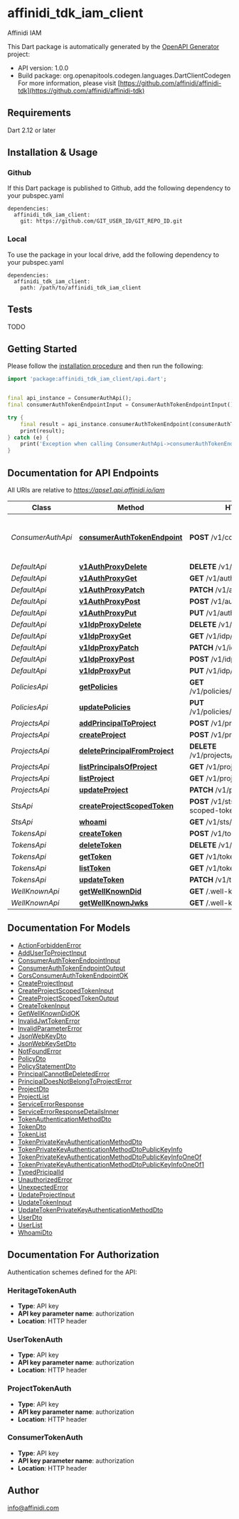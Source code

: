 # affinidi_tdk_iam_client

Affinidi IAM

This Dart package is automatically generated by the [OpenAPI Generator](https://openapi-generator.tech) project:

- API version: 1.0.0
- Build package: org.openapitools.codegen.languages.DartClientCodegen
  For more information, please visit [https://github.com/affinidi/affinidi-tdk](https://github.com/affinidi/affinidi-tdk)

## Requirements

Dart 2.12 or later

## Installation & Usage

### Github

If this Dart package is published to Github, add the following dependency to your pubspec.yaml

```
dependencies:
  affinidi_tdk_iam_client:
    git: https://github.com/GIT_USER_ID/GIT_REPO_ID.git
```

### Local

To use the package in your local drive, add the following dependency to your pubspec.yaml

```
dependencies:
  affinidi_tdk_iam_client:
    path: /path/to/affinidi_tdk_iam_client
```

## Tests

TODO

## Getting Started

Please follow the [installation procedure](#installation--usage) and then run the following:

```dart
import 'package:affinidi_tdk_iam_client/api.dart';


final api_instance = ConsumerAuthApi();
final consumerAuthTokenEndpointInput = ConsumerAuthTokenEndpointInput(); // ConsumerAuthTokenEndpointInput | ConsumerAuthTokenEndpoint

try {
    final result = api_instance.consumerAuthTokenEndpoint(consumerAuthTokenEndpointInput);
    print(result);
} catch (e) {
    print('Exception when calling ConsumerAuthApi->consumerAuthTokenEndpoint: $e\n');
}

```

## Documentation for API Endpoints

All URIs are relative to *https://apse1.api.affinidi.io/iam*

| Class             | Method                                                                             | HTTP request                                     | Description                           |
| ----------------- | ---------------------------------------------------------------------------------- | ------------------------------------------------ | ------------------------------------- |
| _ConsumerAuthApi_ | [**consumerAuthTokenEndpoint**](doc//ConsumerAuthApi.md#consumerauthtokenendpoint) | **POST** /v1/consumer/oauth2/token               | The Consumer OAuth 2.0 Token Endpoint |
| _DefaultApi_      | [**v1AuthProxyDelete**](doc//DefaultApi.md#v1authproxydelete)                      | **DELETE** /v1/auth/{proxy+}                     |
| _DefaultApi_      | [**v1AuthProxyGet**](doc//DefaultApi.md#v1authproxyget)                            | **GET** /v1/auth/{proxy+}                        |
| _DefaultApi_      | [**v1AuthProxyPatch**](doc//DefaultApi.md#v1authproxypatch)                        | **PATCH** /v1/auth/{proxy+}                      |
| _DefaultApi_      | [**v1AuthProxyPost**](doc//DefaultApi.md#v1authproxypost)                          | **POST** /v1/auth/{proxy+}                       |
| _DefaultApi_      | [**v1AuthProxyPut**](doc//DefaultApi.md#v1authproxyput)                            | **PUT** /v1/auth/{proxy+}                        |
| _DefaultApi_      | [**v1IdpProxyDelete**](doc//DefaultApi.md#v1idpproxydelete)                        | **DELETE** /v1/idp/{proxy+}                      |
| _DefaultApi_      | [**v1IdpProxyGet**](doc//DefaultApi.md#v1idpproxyget)                              | **GET** /v1/idp/{proxy+}                         |
| _DefaultApi_      | [**v1IdpProxyPatch**](doc//DefaultApi.md#v1idpproxypatch)                          | **PATCH** /v1/idp/{proxy+}                       |
| _DefaultApi_      | [**v1IdpProxyPost**](doc//DefaultApi.md#v1idpproxypost)                            | **POST** /v1/idp/{proxy+}                        |
| _DefaultApi_      | [**v1IdpProxyPut**](doc//DefaultApi.md#v1idpproxyput)                              | **PUT** /v1/idp/{proxy+}                         |
| _PoliciesApi_     | [**getPolicies**](doc//PoliciesApi.md#getpolicies)                                 | **GET** /v1/policies/principals/{principalId}    |
| _PoliciesApi_     | [**updatePolicies**](doc//PoliciesApi.md#updatepolicies)                           | **PUT** /v1/policies/principals/{principalId}    |
| _ProjectsApi_     | [**addPrincipalToProject**](doc//ProjectsApi.md#addprincipaltoproject)             | **POST** /v1/projects/principals                 |
| _ProjectsApi_     | [**createProject**](doc//ProjectsApi.md#createproject)                             | **POST** /v1/projects                            |
| _ProjectsApi_     | [**deletePrincipalFromProject**](doc//ProjectsApi.md#deleteprincipalfromproject)   | **DELETE** /v1/projects/principals/{principalId} |
| _ProjectsApi_     | [**listPrincipalsOfProject**](doc//ProjectsApi.md#listprincipalsofproject)         | **GET** /v1/projects/principals                  |
| _ProjectsApi_     | [**listProject**](doc//ProjectsApi.md#listproject)                                 | **GET** /v1/projects                             |
| _ProjectsApi_     | [**updateProject**](doc//ProjectsApi.md#updateproject)                             | **PATCH** /v1/projects/{projectId}               |
| _StsApi_          | [**createProjectScopedToken**](doc//StsApi.md#createprojectscopedtoken)            | **POST** /v1/sts/create-project-scoped-token     |
| _StsApi_          | [**whoami**](doc//StsApi.md#whoami)                                                | **GET** /v1/sts/whoami                           |
| _TokensApi_       | [**createToken**](doc//TokensApi.md#createtoken)                                   | **POST** /v1/tokens                              |
| _TokensApi_       | [**deleteToken**](doc//TokensApi.md#deletetoken)                                   | **DELETE** /v1/tokens/{tokenId}                  |
| _TokensApi_       | [**getToken**](doc//TokensApi.md#gettoken)                                         | **GET** /v1/tokens/{tokenId}                     |
| _TokensApi_       | [**listToken**](doc//TokensApi.md#listtoken)                                       | **GET** /v1/tokens                               |
| _TokensApi_       | [**updateToken**](doc//TokensApi.md#updatetoken)                                   | **PATCH** /v1/tokens/{tokenId}                   |
| _WellKnownApi_    | [**getWellKnownDid**](doc//WellKnownApi.md#getwellknowndid)                        | **GET** /.well-known/did.json                    |
| _WellKnownApi_    | [**getWellKnownJwks**](doc//WellKnownApi.md#getwellknownjwks)                      | **GET** /.well-known/jwks.json                   |

## Documentation For Models

- [ActionForbiddenError](doc//ActionForbiddenError.md)
- [AddUserToProjectInput](doc//AddUserToProjectInput.md)
- [ConsumerAuthTokenEndpointInput](doc//ConsumerAuthTokenEndpointInput.md)
- [ConsumerAuthTokenEndpointOutput](doc//ConsumerAuthTokenEndpointOutput.md)
- [CorsConsumerAuthTokenEndpointOK](doc//CorsConsumerAuthTokenEndpointOK.md)
- [CreateProjectInput](doc//CreateProjectInput.md)
- [CreateProjectScopedTokenInput](doc//CreateProjectScopedTokenInput.md)
- [CreateProjectScopedTokenOutput](doc//CreateProjectScopedTokenOutput.md)
- [CreateTokenInput](doc//CreateTokenInput.md)
- [GetWellKnownDidOK](doc//GetWellKnownDidOK.md)
- [InvalidJwtTokenError](doc//InvalidJwtTokenError.md)
- [InvalidParameterError](doc//InvalidParameterError.md)
- [JsonWebKeyDto](doc//JsonWebKeyDto.md)
- [JsonWebKeySetDto](doc//JsonWebKeySetDto.md)
- [NotFoundError](doc//NotFoundError.md)
- [PolicyDto](doc//PolicyDto.md)
- [PolicyStatementDto](doc//PolicyStatementDto.md)
- [PrincipalCannotBeDeletedError](doc//PrincipalCannotBeDeletedError.md)
- [PrincipalDoesNotBelongToProjectError](doc//PrincipalDoesNotBelongToProjectError.md)
- [ProjectDto](doc//ProjectDto.md)
- [ProjectList](doc//ProjectList.md)
- [ServiceErrorResponse](doc//ServiceErrorResponse.md)
- [ServiceErrorResponseDetailsInner](doc//ServiceErrorResponseDetailsInner.md)
- [TokenAuthenticationMethodDto](doc//TokenAuthenticationMethodDto.md)
- [TokenDto](doc//TokenDto.md)
- [TokenList](doc//TokenList.md)
- [TokenPrivateKeyAuthenticationMethodDto](doc//TokenPrivateKeyAuthenticationMethodDto.md)
- [TokenPrivateKeyAuthenticationMethodDtoPublicKeyInfo](doc//TokenPrivateKeyAuthenticationMethodDtoPublicKeyInfo.md)
- [TokenPrivateKeyAuthenticationMethodDtoPublicKeyInfoOneOf](doc//TokenPrivateKeyAuthenticationMethodDtoPublicKeyInfoOneOf.md)
- [TokenPrivateKeyAuthenticationMethodDtoPublicKeyInfoOneOf1](doc//TokenPrivateKeyAuthenticationMethodDtoPublicKeyInfoOneOf1.md)
- [TypedPricipalId](doc//TypedPricipalId.md)
- [UnauthorizedError](doc//UnauthorizedError.md)
- [UnexpectedError](doc//UnexpectedError.md)
- [UpdateProjectInput](doc//UpdateProjectInput.md)
- [UpdateTokenInput](doc//UpdateTokenInput.md)
- [UpdateTokenPrivateKeyAuthenticationMethodDto](doc//UpdateTokenPrivateKeyAuthenticationMethodDto.md)
- [UserDto](doc//UserDto.md)
- [UserList](doc//UserList.md)
- [WhoamiDto](doc//WhoamiDto.md)

## Documentation For Authorization

Authentication schemes defined for the API:

### HeritageTokenAuth

- **Type**: API key
- **API key parameter name**: authorization
- **Location**: HTTP header

### UserTokenAuth

- **Type**: API key
- **API key parameter name**: authorization
- **Location**: HTTP header

### ProjectTokenAuth

- **Type**: API key
- **API key parameter name**: authorization
- **Location**: HTTP header

### ConsumerTokenAuth

- **Type**: API key
- **API key parameter name**: authorization
- **Location**: HTTP header

## Author

info@affinidi.com
